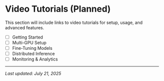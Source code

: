 # Video Tutorials (Planned)

This section will include links to video tutorials for setup, usage, and advanced features.

- [ ] Getting Started
- [ ] Multi-GPU Setup
- [ ] Fine-Tuning Models
- [ ] Distributed Inference
- [ ] Monitoring & Analytics

---
_Last updated: July 21, 2025_
